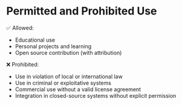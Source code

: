 # Permitted and Prohibited Use

✅ Allowed:
- Educational use
- Personal projects and learning
- Open source contribution (with attribution)

❌ Prohibited:
- Use in violation of local or international law
- Use in criminal or exploitative systems
- Commercial use without a valid license agreement
- Integration in closed-source systems without explicit permission
